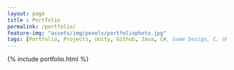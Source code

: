 ```yaml
--- 
layout: page
title : Portfolio 
permalink: /portfolio/
feature-img: "assets/img/pexels/portfoliophoto.jpg"
tags: [Portfolio, Projects, Unity, Github, Java, C#, Game Design, C, UNIX]
---
```


{% include portfolio.html %}